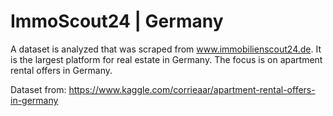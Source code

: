 # ImmoScout24 | Germany 
A dataset is analyzed that was scraped from www.immobilienscout24.de. It is the largest platform for real estate in Germany. The focus is on apartment rental offers in Germany.

Dataset from: https://www.kaggle.com/corrieaar/apartment-rental-offers-in-germany
